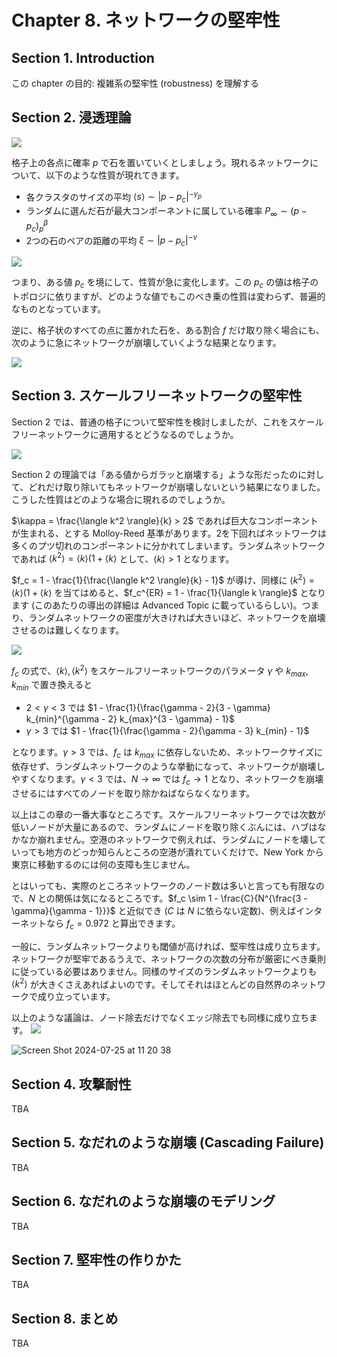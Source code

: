# Chapter 8. ネットワークの堅牢性

## Section 1. Introduction

この chapter の目的: 複雑系の堅牢性 (robustness) を理解する

## Section 2. 浸透理論

![](http://networksciencebook.com/images/ch-08/figure-8-3.jpg)

格子上の各点に確率 $p$ で石を置いていくとしましょう。現れるネットワークについて、以下のような性質が現れてきます。

* 各クラスタのサイズの平均 $\langle s \rangle \sim |p - p_c| ^ {-\gamma_p}$
* ランダムに選んだ石が最大コンポーネントに属している確率 $P_\infty \sim (p - p_c) ^ \beta_p$
* 2つの石のペアの距離の平均 $\xi \sim |p - p_c| ^ {-\nu}$

![](http://networksciencebook.com/images/ch-08/figure-8-4.jpg)

つまり、ある値 $p_c$ を境にして、性質が急に変化します。この $p_c$ の値は格子のトポロジに依りますが、どのような値でもこのべき乗の性質は変わらず、普遍的なものとなっています。

逆に、格子状のすべての点に置かれた石を、ある割合 $f$ だけ取り除く場合にも、次のように急にネットワークが崩壊していくような結果となります。

![](http://networksciencebook.com/images/ch-08/figure-8-5.jpg)

## Section 3. スケールフリーネットワークの堅牢性

Section 2 では、普通の格子について堅牢性を検討しましたが、これをスケールフリーネットワークに適用するとどうなるのでしょうか。

![](http://networksciencebook.com/images/ch-08/figure-8-7.jpg)

Section 2 の理論では「ある値からガラッと崩壊する」ような形だったのに対して、どれだけ取り除いてもネットワークが崩壊しないという結果になりました。
こうした性質はどのような場合に現れるのでしょうか。

$\kappa = \frac{\langle k^2 \rangle}{k} > 2$ であれば巨大なコンポーネントが生まれる、とする  Molloy-Reed  基準があります。2を下回ればネットワークは多くのプツ切れのコンポーネントに分かれてしまいます。ランダムネットワークであれば $\langle k^2 \rangle = \langle k \rangle (1 + \langle k \rangle$ として、$\langle k \rangle > 1$ となります。

$f_c = 1 - \frac{1}{\frac{\langle k^2 \rangle}{k} - 1}$ が導け、同様に $\langle k^2 \rangle = \langle k \rangle (1 + \langle k \rangle$ を当てはめると、$f_c^{ER} = 1 - \frac{1}{\langle k \rangle}$ となります (このあたりの導出の詳細は Advanced Topic に載っているらしい)。つまり、ランダムネットワークの密度が大きければ大きいほど、ネットワークを崩壊させるのは難しくなります。

![](http://networksciencebook.com/images/ch-08/figure-8-9.jpg)

$f_c$ の式で、$\langle k \rangle, \langle k^2 \rangle$ をスケールフリーネットワークのパラメータ $\gamma$ や $k_{max}, k_{min}$ で置き換えると

* $2 < \gamma < 3$ では $1 - \frac{1}{\frac{\gamma - 2}{3 - \gamma} k_{min}^{\gamma - 2} k_{max}^{3 - \gamma} - 1}$
* $\gamma > 3$ では $1 - \frac{1}{\frac{\gamma - 2}{\gamma - 3} k_{min} - 1}$

となります。$\gamma > 3$ では、$f_c$ は $k_{max}$ に依存しないため、ネットワークサイズに依存せず、ランダムネットワークのような挙動になって、ネットワークが崩壊しやすくなります。$\gamma < 3$ では、$N \to \infty$ では $f_c \to 1$ となり、ネットワークを崩壊させるにはすべてのノードを取り除かねばならなくなります。

以上はこの章の一番大事なところです。スケールフリーネットワークでは次数が低いノードが大量にあるので、ランダムにノードを取り除くぶんには、ハブはなかなか崩れません。空港のネットワークで例えれば、ランダムにノードを壊していっても地方のどっか知らんところの空港が潰れていくだけで、New York から東京に移動するのには何の支障も生じません。

とはいっても、実際のところネットワークのノード数は多いと言っても有限なので、$N$ との関係は気になるところです。$f_c \sim 1 - \frac{C}{N^{\frac{3 - \gamma}{\gamma - 1}}}$ と近似でき ($C$ は $N$ に依らない定数)、例えばインターネットなら $f_c = 0.972$ と算出できます。

一般に、ランダムネットワークよりも閾値が高ければ、堅牢性は成り立ちます。ネットワークが堅牢であるうえで、ネットワークの次数の分布が厳密にべき乗則に従っている必要はありません。同様のサイズのランダムネットワークよりも $\langle k^2 \rangle$ が大きくさえあればよいのです。そしてそれはほとんどの自然界のネットワークで成り立っています。

以上のような議論は、ノード除去だけでなくエッジ除去でも同様に成り立ちます。
![](http://networksciencebook.com/images/ch-08/figure-8-10.jpg)

![Screen Shot 2024-07-25 at 11 20 38](https://github.com/user-attachments/assets/3773cc07-a32e-4c8f-b981-6cc67e7bdd6d)

## Section 4. 攻撃耐性

TBA

## Section 5. なだれのような崩壊 (Cascading Failure)

TBA

## Section 6. なだれのような崩壊のモデリング

TBA

## Section 7. 堅牢性の作りかた

TBA

## Section 8. まとめ

TBA
